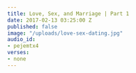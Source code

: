 ```yaml
---
title: Love, Sex, and Marriage | Part 1
date: 2017-02-13 03:25:00 Z
published: false
image: "/uploads/love-sex-dating.jpg"
audio_id:
- pejemtx4
verses:
- none
---
```


